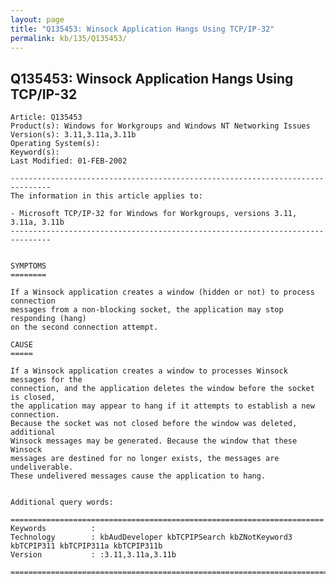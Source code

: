 ```yaml
---
layout: page
title: "Q135453: Winsock Application Hangs Using TCP/IP-32"
permalink: kb/135/Q135453/
---
```


## Q135453: Winsock Application Hangs Using TCP/IP-32

	Article: Q135453
	Product(s): Windows for Workgroups and Windows NT Networking Issues
	Version(s): 3.11,3.11a,3.11b
	Operating System(s): 
	Keyword(s): 
	Last Modified: 01-FEB-2002
	
	-------------------------------------------------------------------------------
	The information in this article applies to:
	
	- Microsoft TCP/IP-32 for Windows for Workgroups, versions 3.11, 3.11a, 3.11b 
	-------------------------------------------------------------------------------
	
	
	SYMPTOMS
	========
	
	If a Winsock application creates a window (hidden or not) to process connection
	messages from a non-blocking socket, the application may stop responding (hang)
	on the second connection attempt.
	
	CAUSE
	=====
	
	If a Winsock application creates a window to processes Winsock messages for the
	connection, and the application deletes the window before the socket is closed,
	the application may appear to hang if it attempts to establish a new connection.
	Because the socket was not closed before the window was deleted, additional
	Winsock messages may be generated. Because the window that these Winsock
	messages are destined for no longer exists, the messages are undeliverable.
	These undelivered messages cause the application to hang.
	
	
	Additional query words:
	
	======================================================================
	Keywords          :  
	Technology        : kbAudDeveloper kbTCPIPSearch kbZNotKeyword3 kbTCPIP311 kbTCPIP311a kbTCPIP311b
	Version           : :3.11,3.11a,3.11b
	
	=============================================================================
	
